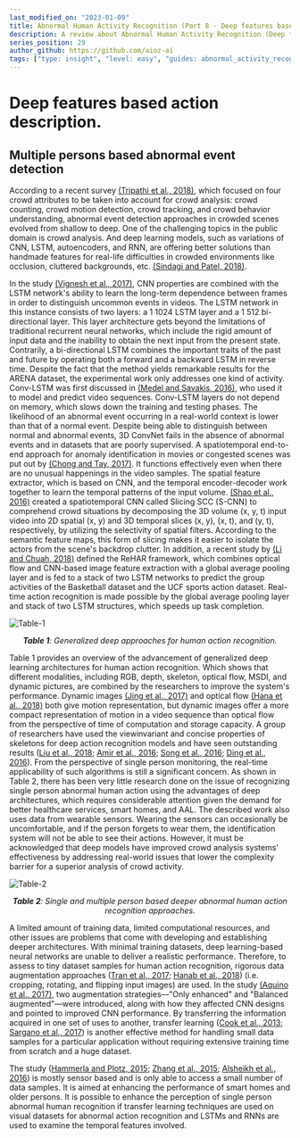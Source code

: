 ```yaml
---  
last_modified_on: "2023-01-09"
title: Abnormal Human Activity Recognition (Part 8 - Deep features based action description)
description: A review about Abnormal Human Activity Recognition (Deep features based) (cont.).
series_position: 29
author_github: https://github.com/aioz-ai
tags: ["type: insight", "level: easy", "guides: abnormal_activity_recognition"]
---  
```

# Deep features based action description.

## Multiple persons based abnormal event detection

According to a recent survey [(Tripathi et al., 2018)](https://link.springer.com/article/10.1007/s00371-018-1499-5), which focused on four crowd attributes to be taken into account for crowd analysis: crowd counting, crowd motion detection, crowd tracking, and crowd behavior understanding, abnormal event detection approaches in crowded scenes evolved from shallow to deep. One of the challenging topics in the public domain is crowd analysis. And deep learning models, such as variations of CNN, LSTM, autoencoders, and RNN, are offering better solutions than handmade features for real-life difficulties in crowded environments like occlusion, cluttered backgrounds, etc. [(Sindagi and Patel, 2018)](https://www.sciencedirect.com/science/article/abs/pii/S0167865517302398).

In the study [(Vignesh et al., 2017)](https://ieeexplore.ieee.org/document/8015002), CNN properties are combined with the LSTM network's ability to learn the long-term dependence between frames in order to distinguish uncommon events in videos. The LSTM network in this instance consists of two layers: a 1 1024 LSTM layer and a 1 512 bi-directional layer. This layer architecture gets beyond the limitations of traditional recurrent neural networks, which include the rigid amount of input data and the inability to obtain the next input from the present state. Contrarily, a bi-directional LSTM combines the important traits of the past and future by operating both a forward and a backward LSTM in reverse time. Despite the fact that the method yields remarkable results for the ARENA dataset, the experimental work only addresses one kind of activity. Conv-LSTM was first discussed in [(Medel and Savakis, 2016)](https://arxiv.org/abs/1612.00390), who used it to model and predict video sequences. Conv-LSTM layers do not depend on memory, which slows down the training and testing phases. The likelihood of an abnormal event occurring in a real-world context is lower than that of a normal event. Despite being able to distinguish between normal and abnormal events, 3D ConvNet fails in the absence of abnormal events and in datasets that are poorly supervised. A spatiotemporal end-to-end approach for anomaly identification in movies or congested scenes was put out by [(Chong and Tay, 2017)](https://arxiv.org/abs/1701.01546). It functions effectively even when there are no unusual happenings in the video samples. The spatial feature extractor, which is based on CNN, and the temporal encoder-decoder work together to learn the temporal patterns of the input volume. [(Shao et al., 2016)](https://ieeexplore.ieee.org/document/7780975) created a spatiotemporal CNN called Slicing SCC (S-CNN) to comprehend crowd situations by decomposing the 3D volume (x, y, t) input video into 2D spatial (x, y) and 3D temporal slices (x, y), (x, t), and (y, t), respectively, by utilizing the selectivity of spatial filters. According to the semantic feature maps, this form of slicing makes it easier to isolate the actors from the scene's backdrop clutter. In addition, a recent study by [(Li and Chuah, 2018)](https://arxiv.org/abs/1802.09745) defined the ReHAR framework, which combines optical flow and CNN-based image feature extraction with a global average pooling layer and is fed to a stack of two LSTM networks to predict the group activities of the Basketball dataset and the UCF sports action dataset. Real-time action recognition is made possible by the global average pooling layer and stack of two LSTM structures, which speeds up task completion.

![Table-1](https://vision.aioz.io/thumbnail/505fd5ba633245c393e2/1024/part8-table1.jpeg) *<center>**Table 1**: Generalized deep approaches for human action recognition.</center>*

Table 1 provides an overview of the advancement of generalized deep learning architectures for human action recognition. Which shows that different modalities, including RGB, depth, skeleton, optical flow, MSDI, and dynamic pictures, are combined by the researchers to improve the system's performance. Dynamic images [(Jing et al., 2017)](http://xiaodongyang.org/publications/papers/icip17.pdf) and optical flow [(Hana et al., 2018)](https://www.sciencedirect.com/science/article/abs/pii/S0167865517302702) both give motion representation, but dynamic images offer a more compact representation of motion in a video sequence than optical flow from the perspective of time of computation and storage capacity. A group of researchers have used the viewinvariant and concise properties of skeletons for deep action recognition models and have seen outstanding results ([Liu et al., 2018](https://arxiv.org/abs/1707.05740); [Amir et al., 2016](https://arxiv.org/abs/1607.07043); [Song et al., 2016](https://arxiv.org/abs/1611.06067); [Ding et al., 2016](https://www.sciencedirect.com/science/article/abs/pii/S0923596516000138)). From the perspective of single person monitoring, the real-time applicability of such algorithms is still a significant concern. As shown in Table 2, there has been very little research done on the issue of recognizing single person abnormal human action using the advantages of deep architectures, which requires considerable attention given the demand for better healthcare services, smart homes, and AAL. The described work also uses data from wearable sensors. Wearing the sensors can occasionally be uncomfortable, and if the person forgets to wear them, the identification system will not be able to see their actions. However, it must be acknowledged that deep models have improved crowd analysis systems' effectiveness by addressing real-world issues that lower the complexity barrier for a superior analysis of crowd activity.


![Table-2](https://vision.aioz.io/thumbnail/3c5e19074c6d4553b463/1024/part8-table2.jpeg) *<center>**Table 2**: Single and multiple person based deeper abnormal human action recognition approaches.</center>*

A limited amount of training data, limited computational resources, and other issues are problems that come with developing and establishing deeper architectures. With minimal training datasets, deep learning-based neural networks are unable to deliver a realistic performance. Therefore, to assess to tiny dataset samples for human action recognition, rigorous data augmentation approaches ([Tran et al., 2017](https://proceedings.neurips.cc/paper/2017/file/076023edc9187cf1ac1f1163470e479a-Paper.pdf); [Hanab et al., 2018](https://www.sciencedirect.com/science/article/abs/pii/S0957417417307844)) (i.e. cropping, rotating, and flipping input images) are used. In the study [(Aquino et al., 2017)](http://cbic2017.org/papers/cbic-paper-51.pdf), two augmentation strategies—"Only enhanced" and "Balanced augmented"—were introduced, along with how they affected CNN designs and pointed to improved CNN performance. By transferring the information acquired in one set of uses to another, transfer learning ([Cook et al., 2013](https://link.springer.com/article/10.1007/s10115-013-0665-3); [Sargano et al., 2017](https://ieeexplore.ieee.org/document/7965890)) is another effective method for handling small data samples for a particular application without requiring extensive training time from scratch and a huge dataset.

The study ([Hammerla and Plotz, 2015](https://dl.acm.org/doi/10.1145/2750858.2807551); [Zhang et al., 2015](https://ieeexplore.ieee.org/document/7259385); [Alsheikh et al., 2016](https://arxiv.org/abs/1511.04664)) is mostly sensor based and is only able to access a small number of data samples. It is aimed at enhancing the performance of smart homes and older persons. It is possible to enhance the perception of single person abnormal human recognition if transfer learning techniques are used on visual datasets for abnormal action recognition and LSTMs and RNNs are used to examine the temporal features involved.